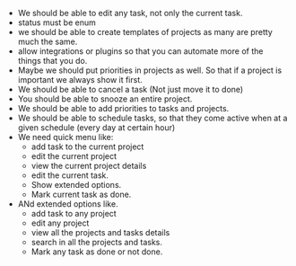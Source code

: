 - We should be able to edit any task, not only the current task.
- status must be enum
- we should be able to create templates of projects as many are pretty much the same.
- allow integrations or plugins so that you can automate more of the things that you do.
- Maybe we should put priorities in projects as well. So that if a project is important we always show it first.
- We should be able to cancel a task (Not just move it to done)
- You should be able to snooze an entire project.
- We should be able to add priorities to tasks and projects.
- We should be able to schedule tasks, so that they come active when at a given schedule (every day at certain hour)
- We need quick menu like:
  - add task to the current project
  - edit the current project
  - view the current project details
  - edit the current task.
  - Show extended options.
  - Mark current task as done.
- ANd extended options like.
  - add task to any project
  - edit any project
  - view all the projects and tasks details
  - search in all the projects and tasks.
  - Mark any task as done or not done.
